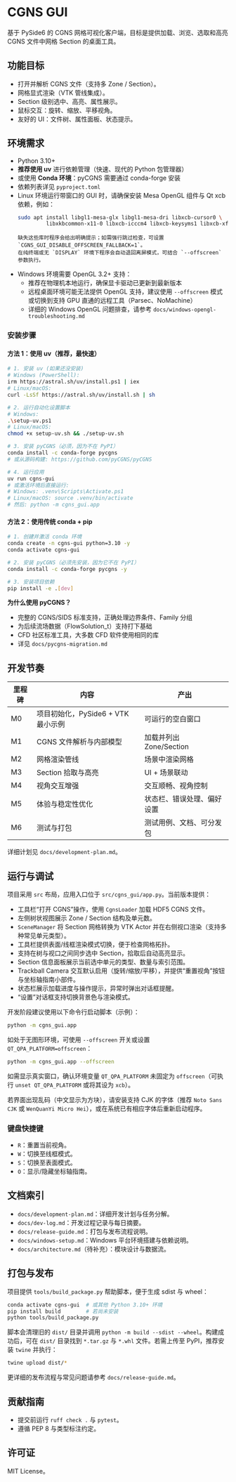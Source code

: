 # CGNS GUI

基于 PySide6 的 CGNS 网格可视化客户端，目标是提供加载、浏览、选取和高亮 CGNS 文件中网格 Section 的桌面工具。

## 功能目标

- 打开并解析 CGNS 文件（支持多 Zone / Section）。
- 网格显式渲染（VTK 管线集成）。
- Section 级别选中、高亮、属性展示。
- 鼠标交互：旋转、缩放、平移视角。
- 友好的 UI：文件树、属性面板、状态提示。

## 环境需求

- Python 3.10+
- **推荐使用 uv** 进行依赖管理（快速、现代的 Python 包管理器）
- 或使用 **Conda 环境**：pyCGNS 需要通过 conda-forge 安装
- 依赖列表详见 `pyproject.toml`
- Linux 环境运行带窗口的 GUI 时，请确保安装 Mesa OpenGL 组件与 Qt xcb 依赖，例如：
	```bash
	sudo apt install libgl1-mesa-glx libgl1-mesa-dri libxcb-cursor0 \
			 libxkbcommon-x11-0 libxcb-icccm4 libxcb-keysyms1 libxcb-xfixes0 libxcb-xinerama0
	```
	  缺失这些库时程序会给出明确提示；如需强行跳过检查，可设置 `CGNS_GUI_DISABLE_OFFSCREEN_FALLBACK=1`。
	  在纯终端或无 `DISPLAY` 环境下程序会自动退回离屏模式，可结合 `--offscreen` 参数执行。
- Windows 环境需要 OpenGL 3.2+ 支持：
	- 推荐在物理机本地运行，确保显卡驱动已更新到最新版本
	- 远程桌面环境可能无法提供 OpenGL 支持，建议使用 `--offscreen` 模式或切换到支持 GPU 直通的远程工具（Parsec、NoMachine）
	- 详细的 Windows OpenGL 问题排查，请参考 `docs/windows-opengl-troubleshooting.md`

### 安装步骤

#### 方法 1：使用 uv（推荐，最快速）

```bash
# 1. 安装 uv (如果还没安装)
# Windows (PowerShell):
irm https://astral.sh/uv/install.ps1 | iex
# Linux/macOS:
curl -LsSf https://astral.sh/uv/install.sh | sh

# 2. 运行自动化设置脚本
# Windows:
.\setup-uv.ps1
# Linux/macOS:
chmod +x setup-uv.sh && ./setup-uv.sh

# 3. 安装 pyCGNS（必须，因为不在 PyPI）
conda install -c conda-forge pycgns
# 或从源码构建: https://github.com/pyCGNS/pyCGNS

# 4. 运行应用
uv run cgns-gui
# 或激活环境后直接运行:
# Windows: .venv\Scripts\Activate.ps1
# Linux/macOS: source .venv/bin/activate
# 然后: python -m cgns_gui.app
```

#### 方法 2：使用传统 conda + pip

```bash
# 1. 创建并激活 conda 环境
conda create -n cgns-gui python=3.10 -y
conda activate cgns-gui

# 2. 安装 pyCGNS（必须先安装，因为它不在 PyPI）
conda install -c conda-forge pycgns -y

# 3. 安装项目依赖
pip install -e .[dev]
```

**为什么使用 pyCGNS？**
- 完整的 CGNS/SIDS 标准支持，正确处理边界条件、Family 分组
- 为后续流场数据（FlowSolution_t）支持打下基础
- CFD 社区标准工具，大多数 CFD 软件使用相同的库
- 详见 `docs/pycgns-migration.md`

## 开发节奏

| 里程碑 | 内容 | 产出 |
| --- | --- | --- |
| M0 | 项目初始化，PySide6 + VTK 最小示例 | 可运行的空白窗口 |
| M1 | CGNS 文件解析与内部模型 | 加载并列出 Zone/Section |
| M2 | 网格渲染管线 | 场景中渲染网格 |
| M3 | Section 拾取与高亮 | UI + 场景联动 |
| M4 | 视角交互增强 | 交互顺畅、视角控制 |
| M5 | 体验与稳定性优化 | 状态栏、错误处理、偏好设置 |
| M6 | 测试与打包 | 测试用例、文档、可分发包 |

详细计划见 `docs/development-plan.md`。

## 运行与调试

项目采用 `src` 布局，应用入口位于 `src/cgns_gui/app.py`。当前版本提供：

- 工具栏“打开 CGNS”操作，使用 `CgnsLoader` 加载 HDF5 CGNS 文件。
- 左侧树状视图展示 Zone / Section 结构及单元数。
- `SceneManager` 将 Section 网格转换为 VTK Actor 并在右侧视口渲染（支持多种常见单元类型）。
- 工具栏提供表面/线框渲染模式切换，便于检查网格拓扑。
- 支持在树与视口之间同步选中 Section，拾取后自动高亮显示。
- Section 信息面板展示当前选中单元的类型、数量与索引范围。
- Trackball Camera 交互默认启用（旋转/缩放/平移），并提供“重置视角”按钮与坐标轴指南小部件。
- 状态栏展示加载进度与操作提示，异常时弹出对话框提醒。
- “设置”对话框支持切换背景色与渲染模式。

开发阶段建议使用以下命令行启动脚本（示例）：

```bash
python -m cgns_gui.app
```

如处于无图形环境，可使用 `--offscreen` 开关或设置 `QT_QPA_PLATFORM=offscreen`：

```bash
python -m cgns_gui.app --offscreen
```

如需显示真实窗口，确认环境变量 `QT_QPA_PLATFORM` 未固定为 `offscreen`（可执行 `unset QT_QPA_PLATFORM` 或将其设为 `xcb`）。

若界面出现乱码（中文显示为方块），请安装支持 CJK 的字体（推荐 `Noto Sans CJK` 或 `WenQuanYi Micro Hei`），或在系统已有相应字体后重新启动程序。

### 键盘快捷键

- `R`：重置当前视角。
- `W`：切换至线框模式。
- `S`：切换至表面模式。
- `O`：显示/隐藏坐标轴指南。

## 文档索引

- `docs/development-plan.md`：详细开发计划与任务分解。
- `docs/dev-log.md`：开发过程记录与每日摘要。
- `docs/release-guide.md`：打包与发布流程说明。
- `docs/windows-setup.md`：Windows 平台环境搭建与依赖说明。
- `docs/architecture.md`（待补充）：模块设计与数据流。

## 打包与发布

项目提供 `tools/build_package.py` 帮助脚本，便于生成 sdist 与 wheel：

```bash
conda activate cgns-gui  # 或其他 Python 3.10+ 环境
pip install build        # 若尚未安装
python tools/build_package.py
```

脚本会清理旧的 `dist/` 目录并调用 `python -m build --sdist --wheel`。构建成功后，可在 `dist/` 目录找到 `*.tar.gz` 与 `*.whl` 文件。若需上传至 PyPI，推荐安装 `twine` 并执行：

```bash
twine upload dist/*
```

更详细的发布流程与常见问题请参考 `docs/release-guide.md`。

## 贡献指南

- 提交前运行 `ruff check .` 与 `pytest`。
- 遵循 PEP 8 与类型标注约定。

## 许可证

MIT License。
